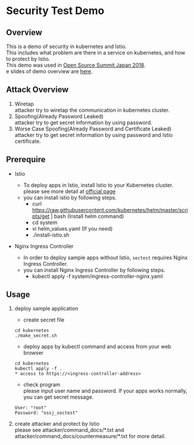 # Security Test Demo

## Overview

This is a demo of security in kubernetes and Istio.  
This includes what problem are there in a service on kubernetes, and how to protect by Istio.  
This demo was used in [Open Source Summit Japan 2018](https://events.linuxfoundation.jp/events/open-source-summit-japan-2018/).  
e slides of demo overview are [here](https://speakerdeck.com/smiyoshi/advanced-security-on-kubernetes-with-istio?slide=23).

## Attack Overview

1. Wiretap  
    attacker try to wiretap the communication in kubernetes cluster.
2. Spoofing(Already Password Leaked)  
    attacker try to get secret information by using password.
3. Worse Case Spoofing(Already Password and Certificate Leaked)  
    attacker try to get secret information by using password and Istio certificate.

## Prerequire

- Istio
  - To deploy apps in Istio, install Istio to your Kubernetes cluster.  
  please see more detail at [official page](https://istio.io/docs/setup/kubernetes/quick-start/)
  - you can install istio by following steps.
    - curl https://raw.githubusercontent.com/kubernetes/helm/master/scripts/get | bash (Install helm command)
    - cd system
    - vi helm_values.yaml (If you need)
    - ./install-istio.sh

- Nginx Ingress Controller
  - In order to deploy sample apps without Istio, `sectest` requires Nginx Ingress Controller.
  - you can install Nginx Ingress Controller by following steps.
    - kubectl apply -f system/ingress-controller-nginx.yaml

## Usage

1. deploy sample application
    - create secret file
    ``` text
    cd kubernetes
    ./make_secret.sh
    ```

    - deploy apps by kubectl command and access from your web browser
    ``` text
    cd kubernetes
    kubectl apply -f .
    * access to https://<ingress-controller-address>
    ```

    - check program  
    please input user name and password. If your apps works normally, you can get secret message.
    ``` text
    User: "root"
    Password: "ossj_sectest"
    ```

2. create attacker and protect by Istio  
    please see attacker/command_docs/\*.txt and attacker/command_docs/countermeasure/\*.txt for more detail.
